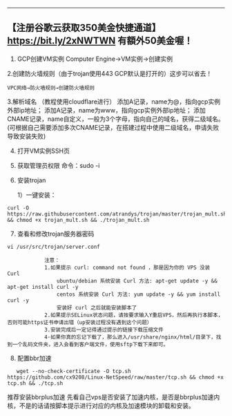 -----------------------------------------------------------------------------------------------
【注册谷歌云获取350美金快捷通道】 https://bit.ly/2xNWTWN 有額外50美金喔！
-----------------------------------------------------------------------------------------------

1. GCP创建VM实例
    Computer Engine→VM实例→创建实例

2.创建防火墙规则（由于trojan使用443 GCP默认是打开的）这步可以省去！

    VPC网络→防火墙规则→创建防火墙规则

3.解析域名
（教程使用cloudflare进行）
添加A记录，name为@，指向gcp实例外部ip地址；
添加A记录，name为www，指向gcp实例外部ip地址；
添加CNAME记录，name自定义，一般为3个字母，指向自己的域名，获得二级域名。
(可根据自己需要添加多次CNAME记录，在搭建过程中使用二级域名，申请失败导致安装失败)

4. 打开VM实例SSH页

5. 获取管理员权限
    命令：sudo -i

6. 安装trojan

    1）一键安装：
```
curl -O https://raw.githubusercontent.com/atrandys/trojan/master/trojan_mult.sh && chmod +x trojan_mult.sh && ./trojan_mult.sh
```
7. 查看和修改trojan服务器密码
```
vi /usr/src/trojan/server.conf
```
                注意：
                1.如果提示 curl: command not found ，那是因为你的 VPS 没装 Curl
                    ubuntu/debian 系统安装 Curl 方法: apt-get update -y && apt-get install curl -y
                    centos 系统安装 Curl 方法: yum update -y && yum install curl -y
                    安装好 curl 之后就能安装脚本了
                2.如果提示SELinux状态问题，请按要求输入Y重启VPS，然后再执行本脚本，否则可能https证书申请出错（up安装过程没有遇到这个问题）
                3.安装完成后一定记得通过提示的链接下载压缩文件
                4·如果你真的忘记下载了，那么进入/usr/share/nginx/html/目录下，找到一个乱码文件夹，进入会看到客户端文件，使用sftp下载下来即可。

8. 配置bbr加速
```
   wget --no-check-certificate -O tcp.sh https://github.com/cx9208/Linux-NetSpeed/raw/master/tcp.sh && chmod +x tcp.sh && ./tcp.sh
```

推荐安装bbrplus加速
先看自己vps是否安装了加速内核，是否是bbrplus加速内核，不是的话请按脚本提示进行对应的内核及加速模块的卸载和安装。
